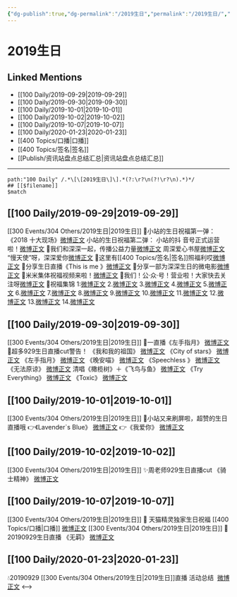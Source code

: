 ```yaml
---
{"dg-publish":true,"dg-permalink":"/2019生日","permalink":"/2019生日/","created":"2023-03-29T14:36:12.005+08:00","updated":"2023-04-10T16:50:37.462+08:00"}
---
```


# 2019生日

## Linked Mentions
- [[100 Daily/2019-09-29\|2019-09-29]]
- [[100 Daily/2019-09-30\|2019-09-30]]
- [[100 Daily/2019-10-01\|2019-10-01]]
- [[100 Daily/2019-10-02\|2019-10-02]]
- [[100 Daily/2019-10-07\|2019-10-07]]
- [[100 Daily/2020-01-23\|2020-01-23]]
- [[400 Topics/口播\|口播]]
- [[400 Topics/签名\|签名]]
- [[Publish/资讯站盘点总结汇总\|资讯站盘点总结汇总]]


---

```expander
path:"100 Daily" /.*\[\[2019生日\]\].*(?:\r?\n(?!\r?\n).*)*/
## [[$filename]]
$match
```
## [[100 Daily/2019-09-29\|2019-09-29]]
[[300 Events/304 Others/2019生日\|2019生日]]
🍭小站的生日祝福第一弹：
《2018 十大现场》[微博正文](https://m.weibo.cn/6466290670/4421790825002058)
小站的生日祝福第二弹：
小站的抖 音号正式运营啦！[微博正文](https://m.weibo.cn/6466290670/4421948396040608)
🍭我们和深深一起，传播公益力量[微博正文](https://m.weibo.cn/6466290670/4421894021285338)
周深爱心书屋[微博正文](https://m.weibo.cn/6466290670/4421999939602513)
“慢天使”呀，深深爱你[微博正文](https://m.weibo.cn/6466290670/4422000971459910)
🍭这里有[[400 Topics/签名\|签名]]照福利哎[微博正文](https://m.weibo.cn/6466290670/4421935083638710)
🍭分享生日直播《This is me 》[微博正文](https://m.weibo.cn/6466290670/4422001495809578)
🍭分享一部为深深生日的微电影[微博正文](https://m.weibo.cn/6466290670/4421805685263355)
🍭米米集体祝福视频来啦！[微博正文](https://m.weibo.cn/6466290670/4422019192329696)
🍭我们！公·众·号！营业啦！大家快去关注呀[微博正文](https://m.weibo.cn/6466290670/4422003799250714)
🍭祝福集锦
1:[微博正文](https://m.weibo.cn/6466290670/4421788118893104)
2.[微博正文](https://m.weibo.cn/6466290670/4421788547188777)
3.[微博正文](https://m.weibo.cn/6466290670/4421795937036329)
4.[微博正文](https://m.weibo.cn/6466290670/4421796272939766)
5.[微博正文](https://m.weibo.cn/6466290670/4421799062178941)
6.[微博正文](https://m.weibo.cn/6466290670/4421802312684038)
7.[微博正文](https://m.weibo.cn/6466290670/4421814325546911)
8.[微博正文](https://m.weibo.cn/6466290670/4421814530465379)
9.[微博正文](https://m.weibo.cn/6466290670/4421815466323847)
10.[微博正文](https://m.weibo.cn/6466290670/4421827067599704)
11.[微博正文](https://m.weibo.cn/6466290670/4421842351827424)
12.[微博正文](https://m.weibo.cn/6466290670/4421915748125028)
13.[微博正文](https://m.weibo.cn/6466290670/4421917395812480)
14.[微博正文](https://m.weibo.cn/6466290670/4421918410852820)
## [[100 Daily/2019-09-30\|2019-09-30]]
[[300 Events/304 Others/2019生日\|2019生日]]
🌟一直播《左手指月》
[微博正文](https://m.weibo.cn/6466290670/4422239040771771)
🌟超多929生日直播cut警告！
《我和我的祖国》
[微博正文](https://m.weibo.cn/6466290670/4422241657561532)
《City of stars》
[微博正文](https://m.weibo.cn/6466290670/4422252206106649)
《左手指月》
[微博正文](https://m.weibo.cn/6466290670/4422254744033449)
《晚安喵》
[微博正文](https://m.weibo.cn/6466290670/4422262834805739)
《Speechless 》
[微博正文](https://m.weibo.cn/6466290670/4422265846183952)
《无法原谅》
[微博正文](https://m.weibo.cn/6466290670/4422270695115366)
清唱《橄榄树》＋《飞鸟与鱼》
[微博正文](https://m.weibo.cn/6466290670/4422273593227843)
《Try Everything》
[微博正文](https://m.weibo.cn/6466290670/4422280048107669)
《Toxic》
[微博正文](https://m.weibo.cn/6466290670/4422295445978185)
## [[100 Daily/2019-10-01\|2019-10-01]]
[[300 Events/304 Others/2019生日\|2019生日]]
💫小站又来刷屏啦，超赞的生日直播哦
👉《Lavender`s Blue》
[微博正文](https://m.weibo.cn/6466290670/4422532700938681)
👉《我爱你》
[微博正文](https://m.weibo.cn/6466290670/4422608428481722)
## [[100 Daily/2019-10-02\|2019-10-02]]
[[300 Events/304 Others/2019生日\|2019生日]]
✨周老师929生日直播cut
《骑士精神》
[微博正文](https://m.weibo.cn/6466290670/4422895478229488)
## [[100 Daily/2019-10-07\|2019-10-07]]
[[300 Events/304 Others/2019生日\|2019生日]]
🌿 天猫精灵独家生日祝福 [[400 Topics/口播\|口播]]
[微博正文](https://m.weibo.cn/6466290670/4424702832988082)
[[300 Events/304 Others/2019生日\|2019生日]]
🌿 20190929生日直播 《无羁》
[微博正文](https://m.weibo.cn/6466290670/4424774237810792)
## [[100 Daily/2020-01-23\|2020-01-23]]
💧20190929 [[300 Events/304 Others/2019生日\|2019生日]]直播 活动总结  [微博正文](https://m.weibo.cn/6466290670/4463924487756731)
<-->